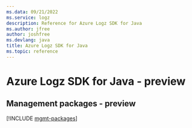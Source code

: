 ```yaml
---
ms.data: 09/21/2022
ms.service: logz
description: Reference for Azure Logz SDK for Java
ms.author: jfree
author: joshfree
ms.devlang: java
title: Azure Logz SDK for Java
ms.topic: reference
---
```

# Azure Logz SDK for Java - preview

## Management packages - preview
[!INCLUDE [mgmt-packages](logz-mgmt-index.md)]